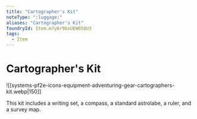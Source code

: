 ```yaml
---
title: "Cartographer's Kit"
noteType: ":luggage:"
aliases: "Cartographer's Kit"
foundryId: Item.m7y6r9bxUEWO5QU3
tags:
  - Item
---
```


# Cartographer's Kit
![[systems-pf2e-icons-equipment-adventuring-gear-cartographers-kit.webp|150]]

This kit includes a writing set, a compass, a standard astrolabe, a ruler, and a survey map.
